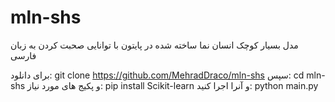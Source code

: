 # mln-shs
مدل بسیار کوچک انسان نما ساخته شده در پایتون با توانایی صحبت کردن به زبان فارسی

برای دانلود: git clone https://github.com/MehradDraco/mln-shs
سپس: cd mln-shs
و پکیج های مورد نیاز: pip install Scikit-learn
و آنرا اجرا کنید: python main.py
